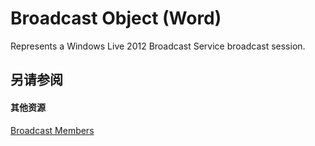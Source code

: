 
# Broadcast Object (Word)

Represents a Windows Live 2012 Broadcast Service broadcast session.


## 另请参阅


#### 其他资源


[Broadcast Members](http://msdn.microsoft.com/library/936c0328-6b7d-b886-c9c8-e942455c5081%28Office.15%29.aspx)